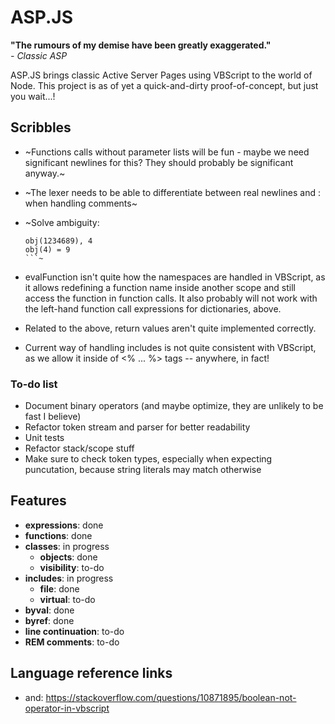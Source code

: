 # ASP.JS

**"The rumours of my demise have been greatly exaggerated."**\
*- Classic ASP*

ASP.JS brings classic Active Server Pages using VBScript
to the world of Node.
This project is as of yet a quick-and-dirty proof-of-concept, but just you
wait...!


## Scribbles

* ~Functions calls without parameter lists will be fun - maybe we need
  significant newlines for this? They should probably be significant anyway.~

* ~The lexer needs to be able to differentiate between real newlines and : when
  handling comments~

* ~Solve ambiguity:
  ```
  obj(1234689), 4
  obj(4) = 9
  ```~

* evalFunction isn't quite how the namespaces are handled in VBScript,
  as it allows redefining a function name inside another scope and still
  access the function in function calls. It also probably will not work
  with the left-hand function call expressions for dictionaries, above.

* Related to the above, return values aren't quite implemented correctly.

* Current way of handling includes is not quite consistent with VBScript,
  as we allow it inside of <% ... %> tags -- anywhere, in fact!

### To-do list
* Document binary operators (and maybe optimize, they are unlikely to be fast I believe)
* Refactor token stream and parser for better readability
* Unit tests
* Refactor stack/scope stuff
* Make sure to check token types, especially when expecting puncutation,
  because string literals may match otherwise

## Features
* **expressions**: done
* **functions**: done
* **classes**: in progress
  * **objects**: done
  * **visibility**: to-do
* **includes**: in progress
  * **file**: done
  * **virtual**: to-do
* **byval**: done
* **byref**: done
* **line continuation**: to-do
* **REM comments**: to-do

## Language reference links
* and: https://stackoverflow.com/questions/10871895/boolean-not-operator-in-vbscript

